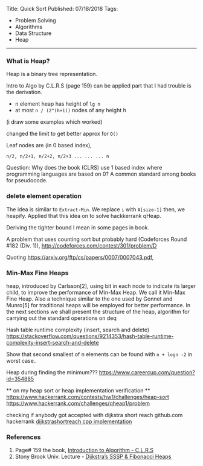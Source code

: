 Title: Quick Sort
Published: 07/18/2018
Tags:
  - Problem Solving
  - Algorithms
  - Data Structure
  - Heap
---
### What is Heap?
Heap is a binary tree representation.

Intro to Algo by C.L.R.S (page 159) can be applied part that I had trouble is the derivation.

- n element heap has height of `lg n`
- at most `n / (2^(h+1))` nodes of any height h

(i draw some examples which worked)
  
changed the limit to get better approx for `O()`

Leaf nodes are (in 0 based index),

    n/2, n/2+1, n/2+2, n/2+3 ... ... ... n

Question: Why does the book (CLRS) use 1 based index where programming languages are based on 0?
A common standard among books for pseudocode.

### delete element operation
The idea is similar to `Extract-Min`. We replace `i` with `A[size-1]` then, we heapify. Applied that this idea on to solve hackkerrank qHeap.
  
Deriving the tighter bound I mean in some pages in book.

A problem that uses counting sort but probably hard (Codeforces Round #182 (Div. 1)),
http://codeforces.com/contest/301/problem/D


Quoting https://arxiv.org/ftp/cs/papers/0007/0007043.pdf,

### Min-Max Fine Heaps
heap, introduced by Carlsson[2], using bit in each node to indicate its larger child, to improve the
performance of Min-Max Heap. We call it Min-Max Fine Heap. Also a technique similar to the one used
by Gonnet and Munro[5] for traditional heaps will be employed for better performance. In the next sections
we shall present the structure of the heap, algorithm for carrying out the standard operations on deq

Hash table runtime complexity (insert, search and delete)
https://stackoverflow.com/questions/9214353/hash-table-runtime-complexity-insert-search-and-delete

Show that second smallest of n elements can be found with `n + logn -2` in worst case.. 

Heap during finding the minimum???
https://www.careercup.com/question?id=354885

** on my heap sort or heap implementation verification **
https://www.hackerrank.com/contests/hw1/challenges/heap-sort
https://www.hackerrank.com/challenges/qheap1/problem

checking if anybody got accepted with dijkstra short reach
github.com hackerrank [dijkstrashortreach cpp implementation](https://github.com/kamomil/Hackerrank/blob/master/dijkstrashortreach.cpp)


### References

1. Page# 159 the book, [Introduction to Algorithm - C.L.R.S](https://dl.acm.org/citation.cfm?id=1614191)
2. Stony Brook Univ. Lecture - [Dijkstra’s SSSP & Fibonacci Heaps](http://www3.cs.stonybrook.edu/~rezaul/Spring-2015/CSE548/CSE548-lectures-19-20.pdf)